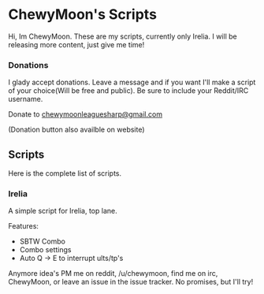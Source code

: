 ChewyMoon's Scripts
===================

Hi, Im ChewyMoon. These are my scripts, currently only Irelia. I will be releasing more content, just give me time!

### Donations

I glady accept donations. Leave a message and if you want I'll make a script of your choice(Will be free and public). Be sure to include your Reddit/IRC username.

Donate to chewymoonleaguesharp@gmail.com

(Donation button also availble on website)

## Scripts

Here is the complete list of scripts.

### Irelia

A simple script for Irelia, top lane.

Features:

* SBTW Combo
* Combo settings
* Auto Q -> E to interrupt ults/tp's

Anymore idea's PM me on reddit, /u/chewymoon, find me on irc, ChewyMoon, or leave an issue in the issue tracker. No promises, but I'll try!
